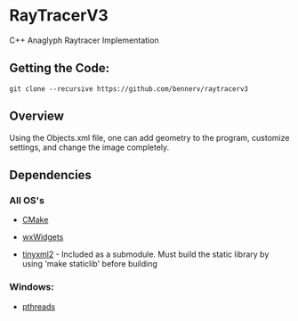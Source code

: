 # RayTracerV3
C++ Anaglyph Raytracer Implementation

## Getting the Code:
``` 
git clone --recursive https://github.com/bennerv/raytracerv3
```

## Overview
Using the Objects.xml file, one can add geometry to the program, customize settings, and change the image completely.

## Dependencies

### All OS's
 
* [CMake](https://cmake.org)

* [wxWidgets](http://www.wxwidgets.org)

* [tinyxml2](https://github.com/leethomason/tinyxml2) - Included as a submodule.  Must build the static library by using 'make staticlib' before building

### Windows:
  
* [pthreads](https://www.sourceware.org/pthreads-win32/)
  
  
